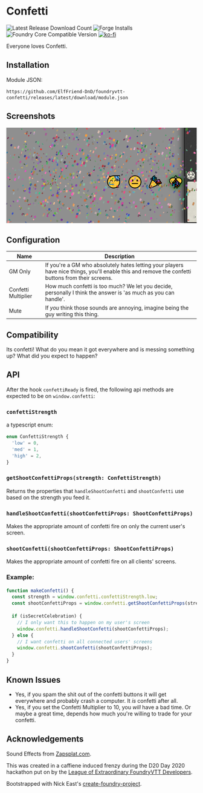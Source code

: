 # Confetti

![Latest Release Download Count](https://img.shields.io/badge/dynamic/json?label=Downloads@latest&query=assets%5B1%5D.download_count&url=https%3A%2F%2Fapi.github.com%2Frepos%2FElfFriend-DnD%2Ffoundryvtt-confetti%2Freleases%2Flatest)
![Forge Installs](https://img.shields.io/badge/dynamic/json?label=Forge%20Installs&query=package.installs&suffix=%25&url=https%3A%2F%2Fforge-vtt.com%2Fapi%2Fbazaar%2Fpackage%2Fgm-screen&colorB=4aa94a)
![Foundry Core Compatible Version](https://img.shields.io/badge/dynamic/json.svg?url=https%3A%2F%2Fraw.githubusercontent.com%2FElfFriend-DnD%2Ffoundryvtt-confetti%2Fmain%2Fsrc%2Fmodule.json&label=Foundry%20Version&query=$.compatibleCoreVersion&colorB=orange)
[![ko-fi](https://img.shields.io/badge/-buy%20me%20a%20coke-%23FF5E5B)](https://ko-fi.com/elffriend)


Everyone loves Confetti.

## Installation

Module JSON:

```
https://github.com/ElfFriend-DnD/foundryvtt-confetti/releases/latest/download/module.json
```

## Screenshots

![Demonstration of the Confetti.](readme-img/cover-image.png)

## Configuration

| **Name**            | Description                                                                                                                                       |
| ------------------- | ------------------------------------------------------------------------------------------------------------------------------------------------- |
| GM Only             | If you're a GM who absolutely hates letting your players have nice things, you'll enable this and remove the confetti buttons from their screens. |
| Confetti Multiplier | How much confetti is too much? We let you decide, personally I think the answer is 'as much as you can handle'.                                   |
| Mute                | If _you_ think those sounds are annoying, imagine being the guy writing this thing.                                                               |

## Compatibility

Its confetti! What do you mean it got everywhere and is messing something up? What did you expect to happen?

## API

After the hook `confettiReady` is fired, the following api methods are expected to be on `window.confetti`:

### `confettiStrength`
a typescript enum:
```ts
enum ConfettiStrength {
  'low' = 0,
  'med' = 1,
  'high' = 2,
}
```

### `getShootConfettiProps(strength: ConfettiStrength)`

Returns the properties that `handleShootConfetti` and `shootConfetti` use based on the strength you feed it.

### `handleShootConfetti(shootConfettiProps: ShootConfettiProps)`

Makes the appropriate amount of confetti fire on only the current user's screen.

### `shootConfetti(shootConfettiProps: ShootConfettiProps)`

Makes the appropriate amount of confetti fire on all clients' screens.

### Example:

```ts
function makeConfetti() {
  const strength = window.confetti.confettiStrength.low;
  const shootConfettiProps = window.confetti.getShootConfettiProps(strength);

  if (isSecretCelebration) {
    // I only want this to happen on my user's screen
    window.confetti.handleShootConfetti(shootConfettiProps);
  } else {
    // I want confetti on all connected users' screens
    window.confetti.shootConfetti(shootConfettiProps);
  }
}
```


## Known Issues

- Yes, if you spam the shit out of the confetti buttons it will get everywhere and probably crash a computer. It _is_ confetti after all.
- Yes, if you set the Confetti Multiplier to 10, you _will_ have a bad time. Or maybe a great time, depends how much you're willing to trade for your confetti.

## Acknowledgements
Sound Effects from [Zapsplat.com](https://www.zapsplat.com/).

This was created in a caffiene induced frenzy during the D20 Day 2020 hackathon put on by the [League of Extraordinary FoundryVTT Developers](https://forums.forge-vtt.com/c/package-development/11).

Bootstrapped with Nick East's [create-foundry-project](https://gitlab.com/foundry-projects/foundry-pc/create-foundry-project).
